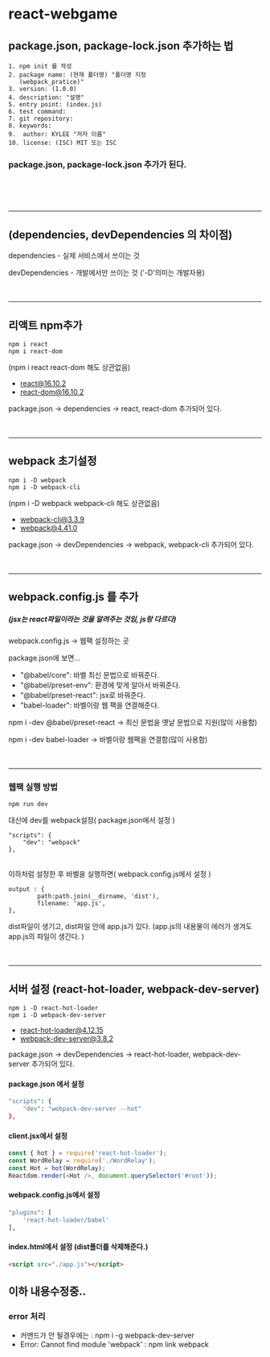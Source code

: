 react-webgame
=============

package.json, package-lock.json 추가하는 법
-------------

<pre><code>1. npm init 를 작성
2. package name: (현재 폴더명) "폴더명 지정         
   (webpack_pratice)"
3. version: (1.0.0) 
4. description: "설명"
5. entry point: (index.js)
6. test command:
7. git repository:
8. keywords:
9.  author: KYLEE "저자 이름"
10. license: (ISC) MIT 또는 ISC
</code></pre>
### package.json, package-lock.json 추가가 된다.
<br /><br /><br />
<hr/>

## (dependencies, devDependencies 의 차이점)

dependencies - 실제 서비스에서 쓰이는 것

devDependencies - 개발에서만 쓰이는 것 ('-D'의미는 개발자용)
<br /><br /><br />
<hr/>

리액트 npm추가
-------------

<pre><code>npm i react
npm i react-dom
</code></pre>

(npm i react react-dom 해도 상관없음)
+ react@16.10.2
+ react-dom@16.10.2
  
package.json -> dependencies -> react, react-dom 추가되어 있다.
<br /><br /><br />
<hr/>

webpack 초기설정
-------------

<pre><code>npm i -D webpack
npm i -D webpack-cli </code></pre>

(npm i -D webpack webpack-cli 해도 상관없음)
+ webpack-cli@3.3.9
+ webpack@4.41.0
  
package.json -> devDependencies -> webpack, webpack-cli 추가되어 있다.
<br /><br /><br />
<hr/>

## webpack.config.js 를 추가

##### (jsx는 react파일이라는 것을 알려주는 것임, js랑 다르다)

webpack.config.js -> 웹팩 설정하는 곳

package.json에 보면...

+ "@babel/core": 바벨 최신 문법으로 바꿔준다.
+ "@babel/preset-env": 환경에 맞게 알아서 바꿔준다.
+ "@babel/preset-react": jsx로 바꿔준다.
+ "babel-loader": 바벨이랑 웹 팩을 연결해준다.
  
npm i -dev @babel/preset-react -> 최신 문법을 옛날 문법으로 지원(많이 사용함)

npm i -dev babel-loader -> 바벨이랑 웹팩을 연결함(많이 사용함)<br /><br /><br />
<hr/>

### 웹팩 실행 방법
<pre><code>npm run dev</code></pre>
대신에 dev를 webpack설정( package.json에서 설정 )
<pre><code>"scripts": {
    "dev": "webpack"
},</code></pre>
<br />
이하처럼 설정한 후 바벨을 실행하면( webpack.config.js에서 설정 ) 
<pre><code>output : {
        path:path.join(__dirname, 'dist'),
        filename: 'app.js',
},</code></pre>

dist파일이 생기고, dist파일 안에 app.js가 있다. 
(app.js의 내용물이 에러가 생겨도 app.js의 파일이 생긴다. )
<br /><br /><br />


<hr/>

## 서버 설정 (react-hot-loader, webpack-dev-server)

<pre><code>npm i -D react-hot-loader
npm i -D webpack-dev-server</code></pre>

+ react-hot-loader@4.12.15
+ webpack-dev-server@3.8.2

package.json -> devDependencies -> react-hot-loader, webpack-dev-server 추가되어 있다.


#### package.json 에서 설정
```bash
"scripts": {
    "dev": "webpack-dev-server --hot"
}, 
```
#### client.jsx에서 설정
```javascript
const { hot } = require('react-hot-loader'); 
const WordRelay = require('./WordRelay');
const Hot = hot(WordRelay);
Reactdom.render(<Hot />, document.querySelector('#root'));
```
#### webpack.config.js에서 설정
```bash
"plugins": [
    'react-hot-loader/babel' 
],
```
#### index.html에서 설정 (dist폴더를 삭제해준다.)
```html
<script src="./app.js"></script>
```


## 이하 내용수정중..

### error 처리
+ 커맨드가 안 될경우에는 : npm i -g webpack-dev-server
+ Error: Cannot find module 'webpack' : npm link webpack





